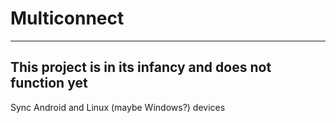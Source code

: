 # Multiconnect
---
## This project is in its infancy and does not function yet
Sync Android and Linux (maybe Windows?) devices
